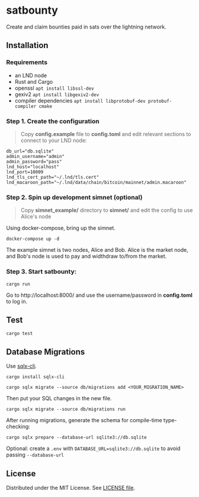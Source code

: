 # satbounty

Create and claim bounties paid in sats over the lightning network.

## Installation

### Requirements
* an LND node
* Rust and Cargo
* openssl `apt install libssl-dev`
* gexiv2 `apt install libgexiv2-dev`
* compiler dependencies `apt install libprotobuf-dev protobuf-compiler cmake`

### Step 1. Create the configuration
> Copy **config.example** file to **config.toml** and edit relevant sections to connect to your LND node:

```
db_url="db.sqlite"
admin_username="admin"
admin_password="pass"
lnd_host="localhost"
lnd_port=10009
lnd_tls_cert_path="~/.lnd/tls.cert"
lnd_macaroon_path="~/.lnd/data/chain/bitcoin/mainnet/admin.macaroon"
```

### Step 2. Spin up development simnet (optional)
> Copy **simnet_example/** directory to **simnet/** and edit the config to use Alice's node

Using docker-compose, bring up the simnet. 

`docker-compose up -d`

The example simnet is two nodes, Alice and Bob. Alice is the market node, and Bob's node is used to pay and widthdraw to/from the market. 


### Step 3. Start satbounty:

```
cargo run
```

Go to http://localhost:8000/ and use the username/password in **config.toml** to log in.

## Test

```
cargo test
```

## Database Migrations

Use [sqlx-cli](https://crates.io/crates/sqlx-cli/).

`cargo install sqlx-cli`

`cargo sqlx migrate --source db/migrations add <YOUR_MIGRATION_NAME>`

Then put your SQL changes in the new file.

`cargo sqlx migrate --source db/migrations run`

After running migrations, generate the schema for compile-time type-checking:

`cargo sqlx prepare --database-url sqlite3://db.sqlite`

Optional: create a `.env` with `DATABASE_URL=sqlite3://db.sqlite` to avoid passing `--database-url`

## License

Distributed under the MIT License. See [LICENSE file](LICENSE).
